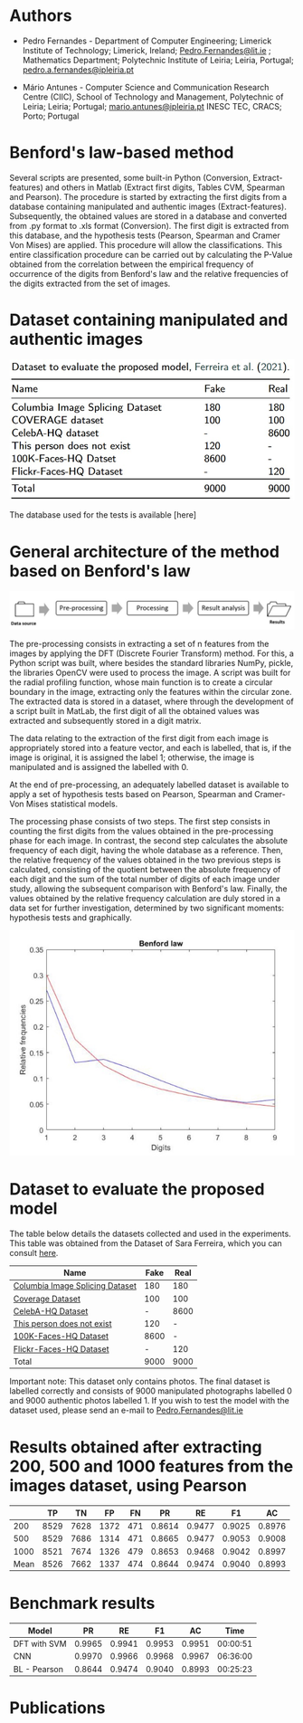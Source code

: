 # Authors

+ Pedro Fernandes - Department of Computer Engineering; Limerick Institute of Technology; Limerick, Ireland; Pedro.Fernandes@lit.ie
; Mathematics Department; Polytechnic Institute of Leiria; Leiria, Portugal; pedro.a.fernandes@ipleiria.pt
                  

+ Mário Antunes - Computer Science and Communication Research Centre (CIIC), School of Technology and Management, Polytechnic of Leiria; Leiria; Portugal;   mario.antunes@ipleiria.pt
INESC TEC, CRACS; Porto; Portugal

# Benford's law-based method

Several scripts are presented, some built-in Python (Conversion, Extract-features) and others in Matlab (Extract first digits, Tables CVM, Spearman and Pearson). The procedure is started by extracting the first digits from a database containing manipulated and authentic images (Extract-features). 
Subsequently, the obtained values are stored in a database and converted from .py format to .xls format (Conversion). The first digit is extracted from this database, and the hypothesis tests (Pearson, Spearman and Cramer Von Mises) are applied. 
This procedure will allow the classifications. This entire classification procedure can be carried out by calculating the P-Value obtained from the correlation between the empirical frequency of occurrence of the digits from Benford's law and the relative frequencies of the digits extracted from the set of images.

# Dataset containing manipulated and authentic images

![Dataset](Dataset.jpg)

The database used for the tests is available [here]


# General architecture of the method based on Benford's law

![General architecture](Pre-processing.jpg)

The pre-processing consists in extracting a set of n features from the images by applying the DFT (Discrete Fourier Transform) method. For this, a Python script was built, where besides the standard libraries NumPy, pickle, the libraries OpenCV were used to process the image. A script was built for the radial profiling function, whose main function is to create a circular boundary in the image, extracting only the features within the circular zone. The extracted data is stored in a dataset, where through the development of a script built in MatLab, the first digit of all the obtained values was extracted and subsequently stored in a digit matrix.

The data relating to the extraction of the first digit from each image is appropriately stored into a feature vector, and each is labelled, that is, if the image is original, it is assigned the label 1;  otherwise, the image is manipulated and is assigned the labelled with 0.

At the end of pre-processing, an adequately labelled dataset is available to apply a set of hypothesis tests based on Pearson, Spearman and Cramer-Von Mises statistical models. 

The processing phase consists of two steps. The first step consists in counting the first digits from the values obtained in the pre-processing phase for each image. In contrast, the second step calculates the absolute frequency of each digit, having the whole database as a reference. Then, the relative frequency of the values obtained in the two previous steps is calculated, consisting of the quotient between the absolute frequency of each digit and the sum of the total number of digits of each image under study, allowing the subsequent comparison with Benford's law. Finally, the values obtained by the relative frequency calculation are duly stored in a data set for further investigation, determined by two significant moments: hypothesis tests and graphically.

![Benford curve](Benfordcurve.jpg)


# Dataset to evaluate the proposed model

The table below details the datasets collected and used in the experiments.
This table was obtained from the Dataset of Sara Ferreira, which you can consult [here](https://github.com/saraferreirascf/Photos-Videos-Manipulations-Dataset).

| Name | Fake | Real | 
| ---- | ---- | ---- | 
| [Columbia Image Splicing Dataset](https://www.ee.columbia.edu/ln/dvmm/downloads/AuthSplicedDataSet/AuthSplicedDataSet.htm) | 180 | 180 | 
| [Coverage Dataset](https://github.com/wenbihan/coverage) | 100 | 100 |  
| [CelebA-HQ Dataset](https://arxiv.org/abs/1710.10196) | - | 8600 |  
| [This person does not exist](https://thispersondoesnotexist.com/)| 120 | - |  
| [100K-Faces-HQ Dataset](https://generated.photos/) | 8600 | - |  
| [Flickr-Faces-HQ Dataset](https://arxiv.org/abs/1812.04948) | - | 120 |  
| Total | 9000 | 9000 |  |

Important note: 
This dataset only contains photos.
The final dataset is labelled correctly and consists of 9000 manipulated photographs labelled 0 and 9000 authentic photos labelled 1. 
If you wish to test the model with the dataset used, please send an e-mail to Pedro.Fernandes@lit.ie 

# Results obtained after extracting 200, 500 and 1000 features from the images dataset, using Pearson

|  | TP | TN | FP| FN | PR | RE | F1 | AC | 
| ---- | ---- | ---- | ---- | ---- | ---- | ---- | ---- | ---- |
| 200 | 8529 | 7628 | 1372 | 471 | 0.8614 | 0.9477 | 0.9025 | 0.8976 |
| 500 | 8529 | 7686 | 1314 | 471 | 0.8665 | 0.9477 | 0.9053 | 0.9008 |
| 1000 | 8521 | 7674 | 1326 | 479 | 0.8653 | 0.9468 | 0.9042 |  0.8997 |
| Mean | 8526 | 7662 | 1337 | 474 | 0.8644 | 0.9474 | 0.9040 |  0.8993 |


# Benchmark results

| Model | PR | RE | F1 | AC | Time |
| ------------ | ------------ | ------------ | ------------ | ------------ | ------------ | 
| DFT with SVM | 0.9965 | 0.9941 | 0.9953 | 0.9951 | 00:00:51 |
| CNN | 0.9970 | 0.9966 | 0.9968 | 0.9967 | 06:36:00 |
| BL - Pearson | 0.8644 | 0.9474 | 0.9040 | 0.8993 | 00:25:23 |

# Publications






